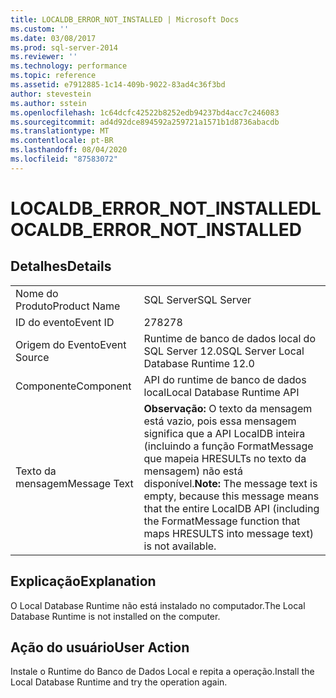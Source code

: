 ```yaml
---
title: LOCALDB_ERROR_NOT_INSTALLED | Microsoft Docs
ms.custom: ''
ms.date: 03/08/2017
ms.prod: sql-server-2014
ms.reviewer: ''
ms.technology: performance
ms.topic: reference
ms.assetid: e7912885-1c14-409b-9022-83ad4c36f3bd
author: stevestein
ms.author: sstein
ms.openlocfilehash: 1c64dcfc42522b8252edb94237bd4acc7c246083
ms.sourcegitcommit: ad4d92dce894592a259721a1571b1d8736abacdb
ms.translationtype: MT
ms.contentlocale: pt-BR
ms.lasthandoff: 08/04/2020
ms.locfileid: "87583072"
---
```

# <a name="localdb_error_not_installed"></a><span data-ttu-id="4a124-102">LOCALDB_ERROR_NOT_INSTALLED</span><span class="sxs-lookup"><span data-stu-id="4a124-102">LOCALDB_ERROR_NOT_INSTALLED</span></span>
    
## <a name="details"></a><span data-ttu-id="4a124-103">Detalhes</span><span class="sxs-lookup"><span data-stu-id="4a124-103">Details</span></span>  
  
|||  
|-|-|  
|<span data-ttu-id="4a124-104">Nome do Produto</span><span class="sxs-lookup"><span data-stu-id="4a124-104">Product Name</span></span>|<span data-ttu-id="4a124-105">SQL Server</span><span class="sxs-lookup"><span data-stu-id="4a124-105">SQL Server</span></span>|  
|<span data-ttu-id="4a124-106">ID do evento</span><span class="sxs-lookup"><span data-stu-id="4a124-106">Event ID</span></span>|<span data-ttu-id="4a124-107">278</span><span class="sxs-lookup"><span data-stu-id="4a124-107">278</span></span>|  
|<span data-ttu-id="4a124-108">Origem do Evento</span><span class="sxs-lookup"><span data-stu-id="4a124-108">Event Source</span></span>|<span data-ttu-id="4a124-109">Runtime de banco de dados local do SQL Server 12.0</span><span class="sxs-lookup"><span data-stu-id="4a124-109">SQL Server Local Database Runtime 12.0</span></span>|  
|<span data-ttu-id="4a124-110">Componente</span><span class="sxs-lookup"><span data-stu-id="4a124-110">Component</span></span>|<span data-ttu-id="4a124-111">API do runtime de banco de dados local</span><span class="sxs-lookup"><span data-stu-id="4a124-111">Local Database Runtime API</span></span>|  
|<span data-ttu-id="4a124-112">Texto da mensagem</span><span class="sxs-lookup"><span data-stu-id="4a124-112">Message Text</span></span>|<span data-ttu-id="4a124-113">**Observação:**  O texto da mensagem está vazio, pois essa mensagem significa que a API LocalDB inteira (incluindo a função FormatMessage que mapeia HRESULTs no texto da mensagem) não está disponível.</span><span class="sxs-lookup"><span data-stu-id="4a124-113">**Note:**  The message text is empty, because this message means that the entire LocalDB API (including the FormatMessage function that maps HRESULTS into message text) is not available.</span></span>|  
  
## <a name="explanation"></a><span data-ttu-id="4a124-114">Explicação</span><span class="sxs-lookup"><span data-stu-id="4a124-114">Explanation</span></span>  
 <span data-ttu-id="4a124-115">O Local Database Runtime não está instalado no computador.</span><span class="sxs-lookup"><span data-stu-id="4a124-115">The Local Database Runtime is not installed on the computer.</span></span>  
  
## <a name="user-action"></a><span data-ttu-id="4a124-116">Ação do usuário</span><span class="sxs-lookup"><span data-stu-id="4a124-116">User Action</span></span>  
 <span data-ttu-id="4a124-117">Instale o Runtime do Banco de Dados Local e repita a operação.</span><span class="sxs-lookup"><span data-stu-id="4a124-117">Install the Local Database Runtime and try the operation again.</span></span>  
  
  
